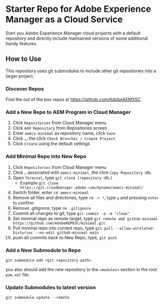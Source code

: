 Starter Repo for Adobe Experience Manager as a Cloud Service
===

Start you Adobe Experience Manager cloud projects with a default repository and directly include maintained versions
of some additional handy features.

## How to Use

This repository uses git submodules to include other git repositories into a larger project.

### Discover Repos

Find the out of the box repos at https://github.com/AdobeAEMXSC

### Add a New Repo to AEM Program in Cloud Manager

1.	Click `Repositories` from Cloud Manager menu
2.	Click `Add Repository` from Repositories screen
3.	Enter `aemcs-minimal` as repository name, click `Save`
4.	Click `…`, the click `Check Branches / Create Project`
5.	Click `Create` using the default settings

### Add Minimal Repo into New Repo

1.	Click `Repositories` from Cloud Manager menu
2.	Click `…` associated with `aemcs-minimal`, the click `Copy Repository URL`
3.	Open `Terminal`, type `git clone [repository URL]`
    * Example `git clone https://git.cloudmanager.adobe.com/myname/aemcs-minimal/`
4.	Switch folder, enter `cd aemcs-minimal`
5.	Remove all files and directories, type `rm -r *`, type `y` and pressing `enter` to confirm
6.	Remove .gitignore, type `rm .gitignore`
7.	Commit all changes to git, type `git commit -a -m "clean"`
8.	Set minimal repo as remote target, type `git remote add github-minimal https://github.com/AdobeAEMXSC/minimal.git`
9.	Pull minimal repo into current repo, type `git pull --allow-unrelated-histories --no-edit github-minimal main`
10.	push all commits back to New Repo, type, `git push`

### Add a New Submodule to Repo
```
git submodule add <git repository path>
```

you also should add the new repository to the `<modules>` section in the root `pom.xml` file. 

### Update Submodules to latest version

```
git submodule update --remote
```
